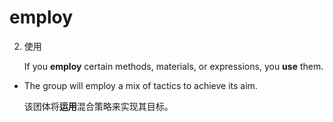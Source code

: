 # employ

2. 使用

   If you **employ** certain methods, materials, or expressions, you **use** them.

- The group will employ a mix of tactics to achieve its aim.

  该团体将**运用**混合策略来实现其目标。